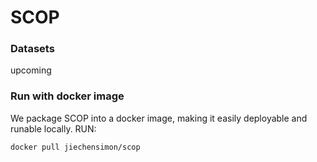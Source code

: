 # SCOP
### Datasets
upcoming


### Run with docker image
We package SCOP into a docker image, making it easily deployable and runable locally.
RUN:
```
docker pull jiechensimon/scop
```
